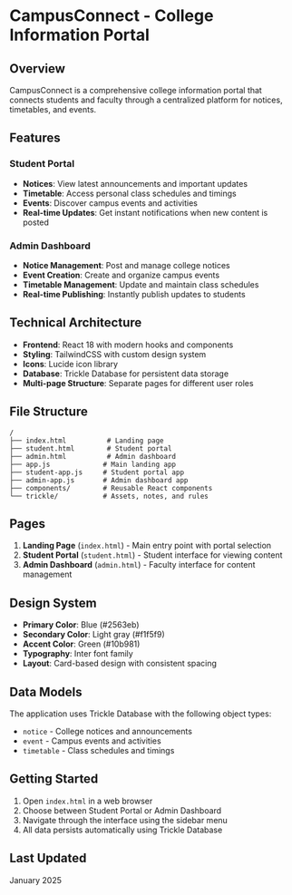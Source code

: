 # CampusConnect - College Information Portal

## Overview
CampusConnect is a comprehensive college information portal that connects students and faculty through a centralized platform for notices, timetables, and events.

## Features

### Student Portal
- **Notices**: View latest announcements and important updates
- **Timetable**: Access personal class schedules and timings
- **Events**: Discover campus events and activities
- **Real-time Updates**: Get instant notifications when new content is posted

### Admin Dashboard
- **Notice Management**: Post and manage college notices
- **Event Creation**: Create and organize campus events
- **Timetable Management**: Update and maintain class schedules
- **Real-time Publishing**: Instantly publish updates to students

## Technical Architecture
- **Frontend**: React 18 with modern hooks and components
- **Styling**: TailwindCSS with custom design system
- **Icons**: Lucide icon library
- **Database**: Trickle Database for persistent data storage
- **Multi-page Structure**: Separate pages for different user roles

## File Structure
```
/
├── index.html          # Landing page
├── student.html        # Student portal
├── admin.html          # Admin dashboard
├── app.js             # Main landing app
├── student-app.js     # Student portal app
├── admin-app.js       # Admin dashboard app
├── components/        # Reusable React components
└── trickle/           # Assets, notes, and rules
```

## Pages
1. **Landing Page** (`index.html`) - Main entry point with portal selection
2. **Student Portal** (`student.html`) - Student interface for viewing content
3. **Admin Dashboard** (`admin.html`) - Faculty interface for content management

## Design System
- **Primary Color**: Blue (#2563eb)
- **Secondary Color**: Light gray (#f1f5f9)
- **Accent Color**: Green (#10b981)
- **Typography**: Inter font family
- **Layout**: Card-based design with consistent spacing

## Data Models
The application uses Trickle Database with the following object types:
- `notice` - College notices and announcements
- `event` - Campus events and activities  
- `timetable` - Class schedules and timings

## Getting Started
1. Open `index.html` in a web browser
2. Choose between Student Portal or Admin Dashboard
3. Navigate through the interface using the sidebar menu
4. All data persists automatically using Trickle Database

## Last Updated
January 2025